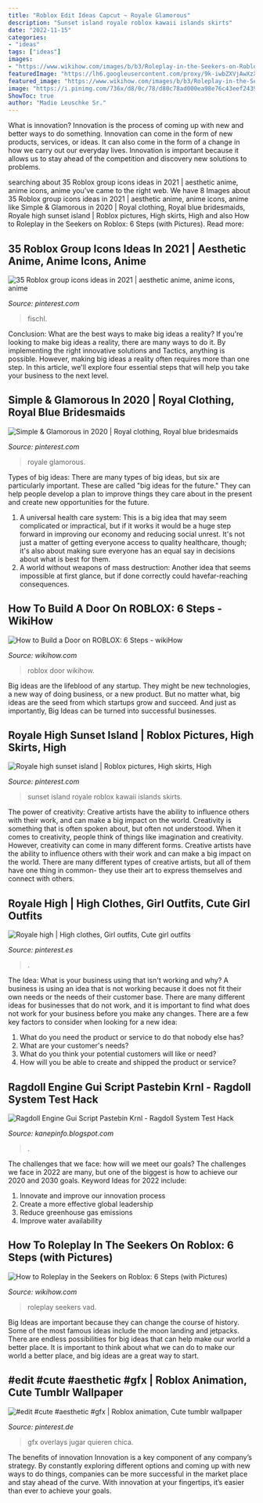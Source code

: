 ```yaml
---
title: "Roblox Edit Ideas Capcut ~ Royale Glamorous"
description: "Sunset island royale roblox kawaii islands skirts"
date: "2022-11-15"
categories:
- "ideas"
tags: ["ideas"]
images:
- "https://www.wikihow.com/images/b/b3/Roleplay-in-the-Seekers-on-Roblox-Step-6-Version-2.jpg"
featuredImage: "https://lh6.googleusercontent.com/proxy/9k-iwbZXVjAwXzXvWH9JYE9q2N5YK3o5e0YxCa3JO0dvVf860N8l2Hui5DwsodB7hilpO2oYswW_cz1CV6m4TkxwC2tiU0uI=w1200-h630-pd"
featured_image: "https://www.wikihow.com/images/b/b3/Roleplay-in-the-Seekers-on-Roblox-Step-6-Version-2.jpg"
image: "https://i.pinimg.com/736x/d8/0c/78/d80c78ad000ea98e76c43eef2439de03.jpg"
ShowToc: true
author: "Madie Leuschke Sr."
---
```



What is innovation?
Innovation is the process of coming up with new and better ways to do something. Innovation can come in the form of new products, services, or ideas. It can also come in the form of a change in how we carry out our everyday lives. Innovation is important because it allows us to stay ahead of the competition and discovery new solutions to problems.

	

		
searching about 35 Roblox group icons ideas in 2021 | aesthetic anime, anime icons, anime you've came to the right web. We have 8 Images about 35 Roblox group icons ideas in 2021 | aesthetic anime, anime icons, anime like Simple &amp; Glamorous in 2020 | Royal clothing, Royal blue bridesmaids, Royale high sunset island | Roblox pictures, High skirts, High and also How to Roleplay in the Seekers on Roblox: 6 Steps (with Pictures). Read more:
		
    
## 35 Roblox Group Icons Ideas In 2021 | Aesthetic Anime, Anime Icons, Anime

<img loading=lazy src="https://i.pinimg.com/474x/67/ee/c2/67eec282a2eee59f3703e7c4ea52592d.jpg" onerror="this.onerror=null;this.src='https://tse4.mm.bing.net/th?id=OIP.ckoFf8Z7VfH0guvQmz4PCAAAAA&amp;pid=15.1';" alt="35 Roblox group icons ideas in 2021 | aesthetic anime, anime icons, anime">

_Source: pinterest.com_

>fischl. 

	

Conclusion: What are the best ways to make big ideas a reality?
If you're looking to make big ideas a reality, there are many ways to do it. By implementing the right innovative solutions and Tactics, anything is possible. However, making big ideas a reality often requires more than one step. In this article, we'll explore four essential steps that will help you take your business to the next level.

    
## Simple &amp; Glamorous In 2020 | Royal Clothing, Royal Blue Bridesmaids

<img loading=lazy src="https://i.pinimg.com/736x/dd/14/65/dd146526394506460c22ec71576daee1.jpg" onerror="this.onerror=null;this.src='https://tse1.mm.bing.net/th?id=OIP.8E2LgtXHtXnP13YnErT22AHaFN&amp;pid=15.1';" alt="Simple &amp; Glamorous in 2020 | Royal clothing, Royal blue bridesmaids">

_Source: pinterest.com_

>royale glamorous. 

	

Types of big ideas:
There are many types of big ideas, but six are particularly important. These are called "big ideas for the future." They can help people develop a plan to improve things they care about in the present and create new opportunities for the future.
1. A universal health care system: This is a big idea that may seem complicated or impractical, but if it works it would be a huge step forward in improving our economy and reducing social unrest. It's not just a matter of getting everyone access to quality healthcare, though; it's also about making sure everyone has an equal say in decisions about what is best for them.
2. A world without weapons of mass destruction: Another idea that seems impossible at first glance, but if done correctly could havefar-reaching consequences.

    
## How To Build A Door On ROBLOX: 6 Steps - WikiHow

<img loading=lazy src="http://www.wikihow.com/images/5/51/Screen-Shot-2016-07-17-at-17.10.30.png" onerror="this.onerror=null;this.src='https://tse1.mm.bing.net/th?id=OIP.mCaAFyzCOsMg4-sAX2hJBQHaDz&amp;pid=15.1';" alt="How to Build a Door on ROBLOX: 6 Steps - wikiHow">

_Source: wikihow.com_

>roblox door wikihow. 

	

Big ideas are the lifeblood of any startup. They might be new technologies, a new way of doing business, or a new product. But no matter what, big ideas are the seed from which startups grow and succeed. And just as importantly, Big Ideas can be turned into successful businesses.

    
## Royale High Sunset Island | Roblox Pictures, High Skirts, High

<img loading=lazy src="https://i.pinimg.com/736x/30/1e/17/301e1726bb7d25e88c76a55783a894fa.jpg" onerror="this.onerror=null;this.src='https://tse1.mm.bing.net/th?id=OIP.uRomONLzdRlpWyHosiyiowHaDJ&amp;pid=15.1';" alt="Royale high sunset island | Roblox pictures, High skirts, High">

_Source: pinterest.com_

>sunset island royale roblox kawaii islands skirts. 

	

The power of creativity: Creative artists have the ability to influence others with their work, and can make a big impact on the world.
Creativity is something that is often spoken about, but often not understood. When it comes to creativity, people think of things like imagination and creativity. However, creativity can come in many different forms. Creative artists have the ability to influence others with their work and can make a big impact on the world. There are many different types of creative artists, but all of them have one thing in common- they use their art to express themselves and connect with others.

    
## Royale High | High Clothes, Girl Outfits, Cute Girl Outfits

<img loading=lazy src="https://i.pinimg.com/736x/d8/0c/78/d80c78ad000ea98e76c43eef2439de03.jpg" onerror="this.onerror=null;this.src='https://tse4.mm.bing.net/th?id=OIP.8kEqRvmJvpQL-oMec0AR_AHaHa&amp;pid=15.1';" alt="Royale high | High clothes, Girl outfits, Cute girl outfits">

_Source: pinterest.es_

>. 

	

The Idea: What is your business using that isn't working and why?
A business is using an idea that is not working because it does not fit their own needs or the needs of their customer base. There are many different ideas for businesses that do not work, and it is important to find what does not work for your business before you make any changes. There are a few key factors to consider when looking for a new idea:
1) What do you need the product or service to do that nobody else has?
2) What are your customer's needs?
3) What do you think your potential customers will like or need?
4) How will you be able to create and shipped the product or service?

    
## Ragdoll Engine Gui Script Pastebin Krnl - Ragdoll System Test Hack

<img loading=lazy src="https://lh6.googleusercontent.com/proxy/9k-iwbZXVjAwXzXvWH9JYE9q2N5YK3o5e0YxCa3JO0dvVf860N8l2Hui5DwsodB7hilpO2oYswW_cz1CV6m4TkxwC2tiU0uI=w1200-h630-pd" onerror="this.onerror=null;this.src='https://tse2.mm.bing.net/th?id=OIP.hjO1KR3rUBTmA6ZboWJB4gHaD4&amp;pid=15.1';" alt="Ragdoll Engine Gui Script Pastebin Krnl - Ragdoll System Test Hack">

_Source: kanepinfo.blogspot.com_

>. 

	

The challenges that we face: how will we meet our goals?
The challenges we face in 2022 are many, but one of the biggest is how to achieve our 2020 and 2030 goals. Keyword Ideas for 2022 include: 
1. Innovate and improve our innovation process 
2. Create a more effective global leadership 
3. Reduce greenhouse gas emissions 
4. Improve water availability 

    
## How To Roleplay In The Seekers On Roblox: 6 Steps (with Pictures)

<img loading=lazy src="https://www.wikihow.com/images/b/b3/Roleplay-in-the-Seekers-on-Roblox-Step-6-Version-2.jpg" onerror="this.onerror=null;this.src='https://tse1.mm.bing.net/th?id=OIP.X0dA-HZsH0H5-_QQYymjuQHaET&amp;pid=15.1';" alt="How to Roleplay in the Seekers on Roblox: 6 Steps (with Pictures)">

_Source: wikihow.com_

>roleplay seekers vad. 

	

Big Ideas are important because they can change the course of history. Some of the most famous ideas include the moon landing and jetpacks. There are endless possibilities for big ideas that can help make our world a better place. It is important to think about what we can do to make our world a better place, and big ideas are a great way to start.

    
## #edit #cute #aesthetic #gfx | Roblox Animation, Cute Tumblr Wallpaper

<img loading=lazy src="https://i.pinimg.com/736x/4c/99/ea/4c99ea3158345e4e44562913d7bcc767.jpg" onerror="this.onerror=null;this.src='https://tse2.mm.bing.net/th?id=OIP.8nBNH7WttyRJ89MxLb9gZAHaIT&amp;pid=15.1';" alt="#edit #cute #aesthetic #gfx | Roblox animation, Cute tumblr wallpaper">

_Source: pinterest.de_

>gfx overlays jugar quieren chica. 

	

The benefits of innovation
Innovation is a key component of any company’s strategy. By constantly exploring different options and coming up with new ways to do things, companies can be more successful in the market place and stay ahead of the curve. With innovation at your fingertips, it’s easier than ever to achieve your goals.

